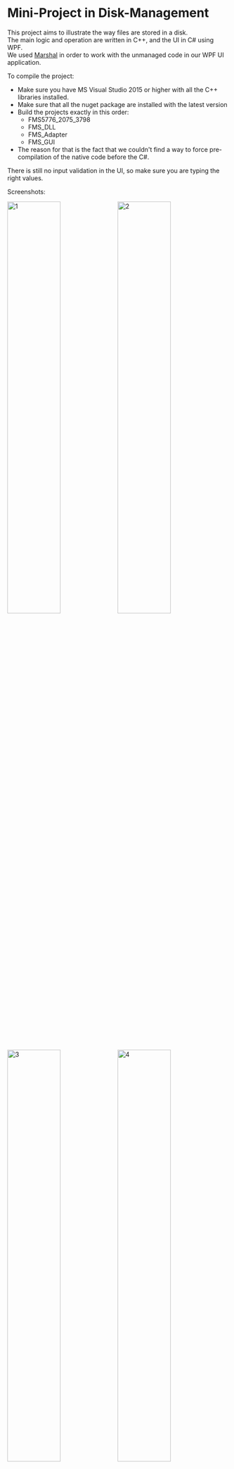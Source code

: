 # Mini-Project in Disk-Management

This project aims to illustrate the way files are stored in a disk.<br />
The main logic and operation are written in C++, and the UI in C# using WPF. <br />
We used <a href="https://msdn.microsoft.com/en-us/library/system.runtime.interopservices.marshal(v=vs.110).aspx">Marshal</a> in order to work with the unmanaged code in our WPF UI application.<br />

To compile the project:
  - Make sure you have MS Visual Studio 2015 or higher with all the C++ libraries installed.
  - Make sure that all the nuget package are installed with the latest version
  - Build the projects exactly in this order:
      - FMS5776_2075_3798
      - FMS_DLL
      - FMS_Adapter
      - FMS_GUI
  - The reason for that is the fact that we couldn't find a way to force pre-compilation of the native code before the C#.

There is still no input validation in the UI, so make sure you are typing the right values.

Screenshots:

<a href='https://postimg.org/image/sdz5o4lpb/' target='_blank'><img src='https://s19.postimg.org/3kplnh2oz/image.png' border='0' alt="1" width="49%"/></a> 
<a href='https://postimg.org/image/9a5u7s8v3/' target='_blank'><img src='https://s19.postimg.org/ngll30jqb/image.png' border='0' alt="2"
width="49%"/></a><br/><br/>
<a href='https://postimg.org/image/x2f5jbavz/' target='_blank'><img src='https://s19.postimg.org/pz7a3p5gj/image.png' border='0' alt="3"
width="49%"/></a> 
<a href='https://postimg.org/image/c6sv82eov/' target='_blank'><img src='https://s19.postimg.org/5gcdymrj7/image.png' border='0' alt="4"
width="49%"/></a><br/><br/>
<a href='https://postimg.org/image/iyjaax3of/' target='_blank'><img src='https://s19.postimg.org/svub3zbab/image.png' border='0' alt="5"
width="49%"/></a> 
<a href='https://postimg.org/image/6xxua6w9r/' target='_blank'><img src='https://s19.postimg.org/bwlcoq02r/image.png' border='0' alt="6"
width="49%"/></a><br/><br/>
<a href='https://postimg.org/image/dpo9d1l9b/' target='_blank'><img src='https://s19.postimg.org/s8veegeeb/image.png' border='0' alt="7"
width="49%"/></a> 
<a href='https://postimg.org/image/xybmyrkkf/' target='_blank'><img src='https://s19.postimg.org/gl1cjwp9f/image.png' border='0' alt="8"
width="49%"/></a><br/><br/>
<a href='https://postimg.org/image/a8m7a2m73/' target='_blank'><img src='https://s19.postimg.org/r953iqz8j/image.png' border='0' alt="9"
width="49%"/></a> 
<br />

<!--https://postimg.org/gallery/xt625lds/4b3c576d/-->
